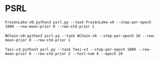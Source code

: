 # PSRL

`FrozenLake-v0`: `python3 psrl.py --task FrozenLake-v0 --step-per-epoch 1000 --rew-mean-prior 0 --rew-std-prior 1`

`NChain-v0`: `python3 psrl.py --task NChain-v0 --step-per-epoch 10 --rew-mean-prior 0 --rew-std-prior 1`

`Taxi-v3`: `python3 psrl.py --task Taxi-v3 --step-per-epoch 1000 --rew-mean-prior 0 --rew-std-prior 2 --test-num 8 --epoch 20`
